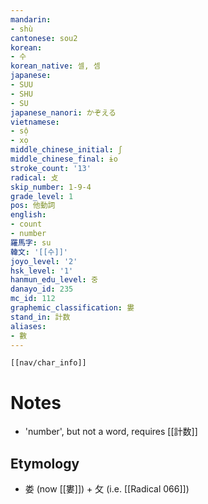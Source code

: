 ```yaml
---
mandarin:
- shù
cantonese: sou2
korean:
- 수
korean_native: 셀, 셈
japanese:
- SUU
- SHU
- SU
japanese_nanori: かぞえる
vietnamese:
- sộ
- xọ
middle_chinese_initial: ʃ
middle_chinese_final: ɨo
stroke_count: '13'
radical: 攴
skip_number: 1-9-4
grade_level: 1
pos: 他動詞
english:
- count
- number
羅馬字: su
韓文: '[[수]]'
joyo_level: '2'
hsk_level: '1'
hanmun_edu_level: 중
danayo_id: 235
mc_id: 112
graphemic_classification: 婁
stand_in: 計数
aliases:
- 數
---
```

```meta-bind-embed
[[nav/char_info]]
```

# Notes
- 'number', but not a word, requires [[計数]]
## Etymology
- 娄 (now [[婁]]) + 攵 (i.e. [[Radical 066]])

